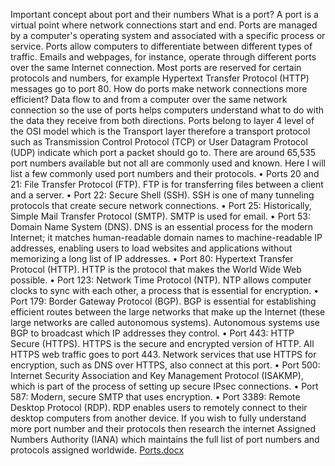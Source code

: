 Important concept about port and their numbers
What is a port?
A port is a virtual point where network connections start and end. Ports are managed by a computer's operating system and associated with a specific process or service. Ports allow computers to differentiate between different types of traffic. Emails and webpages, for instance, operate through different ports over the same Internet connection. Most ports are reserved for certain protocols and numbers, for example Hypertext Transfer Protocol (HTTP) messages go to port 80.
How do ports make network connections more efficient?
Data flow to and from a computer over the same network connection so the use of ports helps computers understand what to do with the data they receive from both directions. 
Ports belong to layer 4 level of the OSI model which is the Transport layer therefore a transport protocol such as Transmission Control Protocol (TCP) or User Datagram Protocol (UDP) indicate which port a packet should go to. 
There are around 65,535 port numbers available but not all are commonly used and known. Here I will list a few commonly used port numbers and their protocols.
•	Ports 20 and 21: File Transfer Protocol (FTP). FTP is for transferring files between a client and a server.
•	Port 22: Secure Shell (SSH). SSH is one of many tunneling protocols that create secure network connections.
•	Port 25: Historically, Simple Mail Transfer Protocol (SMTP). SMTP is used for email.
•	Port 53: Domain Name System (DNS). DNS is an essential process for the modern Internet; it matches human-readable domain names to machine-readable IP addresses, enabling users to load websites and applications without memorizing a long list of IP addresses.
•	Port 80: Hypertext Transfer Protocol (HTTP). HTTP is the protocol that makes the World Wide Web possible.
•	Port 123: Network Time Protocol (NTP). NTP allows computer clocks to sync with each other, a process that is essential for encryption.
•	Port 179: Border Gateway Protocol (BGP). BGP is essential for establishing efficient routes between the large networks that make up the Internet (these large networks are called autonomous systems). Autonomous systems use BGP to broadcast which IP addresses they control.
•	Port 443: HTTP Secure (HTTPS). HTTPS is the secure and encrypted version of HTTP. All HTTPS web traffic goes to port 443. Network services that use HTTPS for encryption, such as DNS over HTTPS, also connect at this port.
•	Port 500: Internet Security Association and Key Management Protocol (ISAKMP), which is part of the process of setting up secure IPsec connections.
•	Port 587: Modern, secure SMTP that uses encryption.
•	Port 3389: Remote Desktop Protocol (RDP). RDP enables users to remotely connect to their desktop computers from another device.
If you wish to fully understand more port number and their protocols then research the internet Assigned Numbers Authority (IANA) which maintains the full list of port numbers and protocols assigned worldwide.
[Ports.docx](https://github.com/vadesity/Important-ports-and-their-protocols/files/10300388/Ports.docx)
